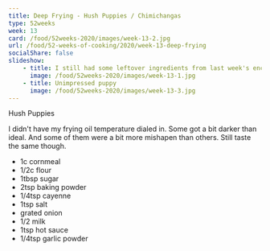 ```yaml
---
title: Deep Frying - Hush Puppies / Chimichangas
type: 52weeks
week: 13
card: /food/52weeks-2020/images/week-13-2.jpg
url: /food/52-weeks-of-cooking/2020/week-13-deep-frying
socialShare: false
slideshow:
    - title: I still had some leftover ingredients from last week's enchiladas and no sense wasting frying oil if I already have it out.  So why not chimichangas too?  Filled with shredded chicken, mexican rice, and cheddar cheese.  Topped with more red sauce, avocado lime sour cream, and cotija cheese.
      image: /food/52weeks-2020/images/week-13-1.jpg
    - title: Unimpressed puppy
      image: /food/52weeks-2020/images/week-13-3.jpg
---
```

Hush Puppies 

I didn't have my frying oil temperature dialed in.  Some got a bit darker than ideal.  And some of them were a bit more mishapen than others.  Still taste the same though.

- 1c cornmeal
- 1/2c flour
- 1tbsp sugar
- 2tsp baking powder
- 1/4tsp cayenne
- 1tsp salt
- grated onion
- 1/2 milk
- 1tsp hot sauce
- 1/4tsp garlic powder
